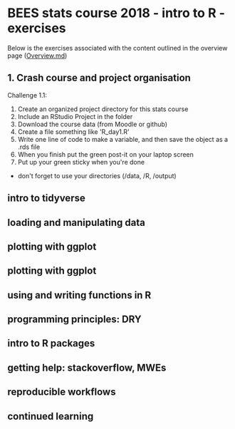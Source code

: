 # BEES stats course 2018 - intro to R - exercises
Below is the exercises associated with the content outlined in the overview page ([Overview.md](https://github.com/nicercode/2018_BEES_regression/blob/master/Overview.md))


## 1. Crash course and project organisation

Challenge 1.1:
 1. Create an organized project directory for this stats course
 2. Include an RStudio Project in the folder
 3. Download the course data (from Moodle or github)
 4. Create a file something like 'R_day1.R' 
 5. Write one line of code to make a variable, and then save the object as a .rds file
 6. When you finish put the green post-it on your laptop screen
 7. Put up your green sticky when you're done
 
 - don't forget to use your directories (/data, /R, /output)


## intro to tidyverse 


## loading and manipulating data 


## plotting with ggplot 


## plotting with ggplot 


## using and writing functions in R 


## programming principles: DRY	


## intro to R packages 


## getting help: stackoverflow, MWEs


## reproducible workflows 


## continued learning

